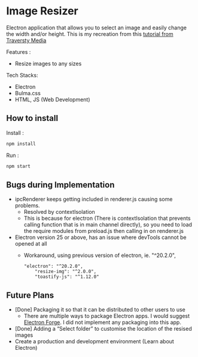# Image Resizer

Electron application that allows you to select an image and easily change the width and/or height. This is my recreation from this [tutorial from Traversty Media](https://www.youtube.com/watch?v=ML743nrkMHw)

Features :
- Resize images to any sizes

Tech Stacks:
- Electron
- Bulma.css
- HTML, JS (Web Development)

## How to install
Install :
```bash
npm install
```

Run :
```bash
npm start
```

## Bugs during Implementation
- ipcRenderer keeps getting included in renderer.js causing some problems.
    - Resolved by contextIsolation
    - This is because for electron (There is contextIsolation that prevents calling function that is in main channel directly), so you need to load the require modules from preload.js then calling in on renderer.js
- Electron version 25 or above, has an issue where devTools cannot be opened at all
    - Workaround, using previous version of electron, ie. "^20.2.0",
        
        ```
        "electron": "^20.2.0",
            "resize-img": "^2.0.0",
            "toastify-js": "^1.12.0"
        ```
        
## Future Plans
- [Done] Packaging it so that it can be distributed to other users to use
    - There are multiple ways to package Electron apps. I would suggest [Electron Forge](https://www.electronforge.io/). I did not implement any packaging into this app.
- [Done] Adding a “Select folder” to customise the location of the resised images
- Create a production and development environment (Learn about Electron)


